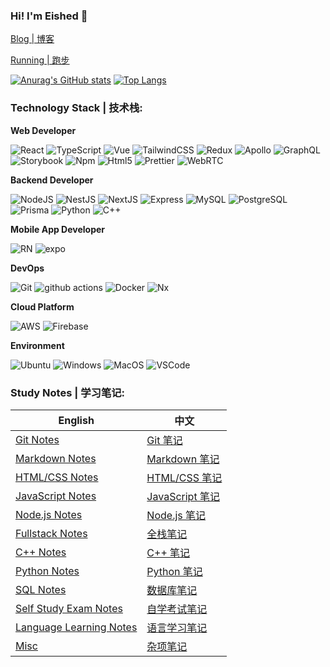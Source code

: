 ### Hi! I'm Eished 👋

[Blog | 博客](https://iknow.fun)

[Running | 跑步](https://run.iknow.fun)

[![Anurag's GitHub stats](https://github-readme-stats.vercel.app/api?username=eished&count_private=true&show_icons=true&theme=tokyonight)](https://github.com/eished)
[![Top Langs](https://github-readme-stats.vercel.app/api/top-langs/?username=eished&hide=css,html&layout=compact&theme=tokyonight&count_private=false)](https://github.com/eished)


### Technology Stack | 技术栈:

**Web Developer**

<p>
  <img alt="React" src="https://img.shields.io/badge/-React-45b8d8?style=flat-square&logo=react&logoColor=white" />
  <img alt="TypeScript" src="https://img.shields.io/badge/-TypeScript-007ACC?style=flat-square&logo=typescript&logoColor=white" />
  <img alt="Vue" src="https://img.shields.io/badge/-Vue-5BA17F?style=flat-square&logo=vue.js&logoColor=white" />
  <img alt="TailwindCSS" src="https://img.shields.io/badge/-Tailwindcss-50B3D0?style=flat-square&logo=tailwindcss&logoColor=white" />
  <img alt="Redux" src="https://img.shields.io/badge/-Redux-774BB0?style=flat-square&logo=redux&logoColor=white" />
  <img alt="Apollo" src="https://img.shields.io/badge/-Apollo%20GraphQL-311C87?style=flat-square&logo=apollo-graphql&logoColor=white" />
  <img alt="GraphQL" src="https://img.shields.io/badge/-GraphQL-E10098?style=flat-square&logo=graphql&logoColor=white" />
  <img alt="Storybook" src="https://img.shields.io/badge/-Storybook-FF4084?style=flat-square&logo=storybook&logoColor=white" />
<!--   <img alt="Sass" src="https://img.shields.io/badge/-Sass-CC6699?style=flat-square&logo=sass&logoColor=white" /> -->
<!--   <img alt="Styled Components" src="https://img.shields.io/badge/-Styled_Components-db7092?style=flat-square&logo=styled-components&logoColor=white" /> -->
  <img alt="Npm" src="https://img.shields.io/badge/-NPM-CB3837?style=flat-square&logo=npm&logoColor=white" />
  <img alt="Html5" src="https://img.shields.io/badge/-HTML5-E34F26?style=flat-square&logo=html5&logoColor=white" />
  <img alt="Prettier" src="https://img.shields.io/badge/-Prettier-F7B93E?style=flat-square&logo=prettier&logoColor=white" />
  <img alt="WebRTC" src="https://img.shields.io/badge/-WebRTC-C50010?style=flat-square&logo=WebRTC&logoColor=white" />
</p>

**Backend Developer**

<p>
  <img alt="NodeJS" src="https://img.shields.io/badge/-NodeJS-43853d?style=flat-square&logo=Node.js&logoColor=white" />
  <img alt="NestJS" src="https://img.shields.io/badge/-NestJS-ea2845?style=flat-square&logo=nestjs&logoColor=white" />
  <img alt="NextJS" src="https://img.shields.io/badge/-NextJS-grey?style=flat-square&logo=nextdotjs&logoColor=white" />
<!--   <img alt="MongoDB" src="https://img.shields.io/badge/-MongoDB-13aa52?style=flat-square&logo=mongodb&logoColor=white" /> -->
  <img alt="Express" src="https://img.shields.io/badge/-Express-999999?style=flat-square&logo=express&logoColor=white" />
  <img alt="MySQL" src="https://img.shields.io/badge/MySQL-005C84?style=flat-square&logo=mysql&logoColor=white" />
  <img alt="PostgreSQL" src="https://img.shields.io/badge/-PostgreSQL-216588?style=flat-square&logo=postgresql&logoColor=white" />
  <img alt="Prisma" src="https://img.shields.io/badge/-Prisma-263140?style=flat-square&logo=prisma&logoColor=white" />
  <img alt="Python" src="https://img.shields.io/badge/Python-3776AB?style=flat-square&logo=Python&logoColor=white" />
  <img alt="C++" src="https://img.shields.io/badge/C++-00599C?style=flat-square&logo=C%2B%2B&logoColor=white" />
</p>

**Mobile App Developer**

<p>
  <img alt="RN" src="https://img.shields.io/badge/-ReactNative-7D80EF?style=flat-square&logo=react&logoColor=white" />
  <img alt="expo" src="https://img.shields.io/badge/-Expo-7D80EF?style=flat-square&logo=expo&logoColor=white" />
</p>

**DevOps**

<p>
  <img alt="Git" src="https://img.shields.io/badge/-Git-F05032?style=flat-square&logo=git&logoColor=white" />
  <img alt="github actions"
    src="https://img.shields.io/badge/-Github_Actions-2088FF?style=flat-square&logo=github-actions&logoColor=white" />
  <img alt="Docker" src="https://img.shields.io/badge/-Docker-46a2f1?style=flat-square&logo=docker&logoColor=white" />
  <img alt="Nx" src="https://img.shields.io/badge/-Nx-7A6ACD?style=flat-square&logo=nx&logoColor=white" />
</p>

**Cloud Platform**
<p>
  <img alt="AWS" src="https://img.shields.io/badge/-AWS-FF9534?style=flat-square&logo=amazon&logoColor=white" />
  <img alt="Firebase" src="https://img.shields.io/badge/-Firebase-yellow?style=flat-square&logo=firebase&logoColor=white" />
<p/>

**Environment**

<p>
  <img alt="Ubuntu" src="https://img.shields.io/badge/-Ubuntu-DB652A?style=flat-square&logo=ubuntu&logoColor=white" />
  <img alt="Windows" src="https://img.shields.io/badge/-Windows-333?style=flat-square&logo=windows&logoColor=white" />
  <img alt="MacOS" src="https://img.shields.io/badge/-MacOS-333?style=flat-square&logo=apple&logoColor=white" />
  <img alt="VSCode" src="https://img.shields.io/badge/Visual%20Studio%20Code-00A9E6?style=flat-square&logo=visual-studio-code&logoColor=ffffff" />
</p>

### Study Notes | 学习笔记:

| English                                                      | 中文                                                         |
| ------------------------------------------------------------ | ------------------------------------------------------------ |
| [Git Notes](https://github.com/Eished/git_notes)             | [Git 笔记](https://github.com/Eished/git_notes)              |
| [Markdown Notes](https://github.com/Eished/Markdown_notes)   | [Markdown 笔记](https://github.com/Eished/Markdown_notes)    |
| [HTML/CSS Notes](https://github.com/Eished/HTML5-CSS-JS-BS-jQ-CJS-TS_notes) | [HTML/CSS 笔记](https://github.com/Eished/HTML5-CSS-JS-BS-jQ-CJS-TS_notes) |
| [JavaScript Notes](https://github.com/Eished/JavaScript_notes) | [JavaScript 笔记](https://github.com/Eished/JavaScript_notes) |
| [Node.js Notes](https://github.com/Eished/node_blog_notes)   | [Node.js 笔记](https://github.com/Eished/node_blog_notes)    |
| [Fullstack Notes](https://github.com/Eished/fullstack_notes) | [全栈笔记](https://github.com/Eished/fullstack_notes)        |
| [C++ Notes](https://github.com/Eished/C-CPP)                 | [C++ 笔记](https://github.com/Eished/C-CPP)                  |
| [Python Notes](https://github.com/Eished/python_notes)        | [Python 笔记](https://github.com/Eished/python_notes)         |
| [SQL Notes](https://github.com/Eished/sql_notes)             | [数据库笔记](https://github.com/Eished/sql_notes)            |
| [Self Study Exam Notes](https://github.com/Eished/self-study-exam_notes) | [自学考试笔记](https://github.com/Eished/self-study-exam_notes) |
| [Language Learning Notes](https://github.com/Eished/wfyyyf_notes) | [语言学习笔记](https://github.com/Eished/wfyyyf_notes)       |
| [Misc](https://github.com/Eished/notes)                      | [杂项笔记](https://github.com/Eished/notes)                  |

